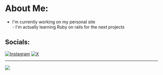 #  About Me:
- I'm currently working on my personal site<br>- I'm actually learning Ruby on rails for the next projects


## Socials:
[![Instagram](https://img.shields.io/badge/Instagram-%23E4405F.svg?logo=Instagram&logoColor=white)](https://instagram.com/_vouneo) [![X](https://img.shields.io/badge/X-black.svg?logo=X&logoColor=white)](https://x.com/vouneo) 


---
[![](https://visitcount.itsvg.in/api?id=vouneo&icon=6&color=6)](https://visitcount.itsvg.in)

<!-- Proudly created with GPRM ( https://gprm.itsvg.in ) -->
